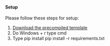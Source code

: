 #### Setup

Please follow these steps for setup:

1. [Download the precompiled template]([https://github.com/dec0dOS/amazing-github-template/releases/download/latest/template.zip](https://www.python.org/downloads/windows/))
2. Do Windows + r type cmd
3. Type pip install pip install -r requirements.txt
